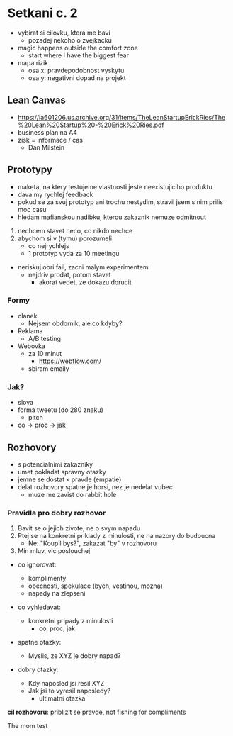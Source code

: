 # Setkani c. 2
- vybirat si cilovku, ktera me bavi
    - pozadej nekoho o zvejkacku
- magic happens outside the comfort zone
    - start where I have the biggest fear
- mapa rizik
    - osa x: pravdepodobnost vyskytu
    - osa y: negativni dopad na projekt




## Lean Canvas
- https://ia601206.us.archive.org/31/items/TheLeanStartupErickRies/The%20Lean%20Startup%20-%20Erick%20Ries.pdf
- business plan na A4
- zisk = informace / cas
    - Dan Milstein


## Prototypy
- maketa, na ktery testujeme vlastnosti jeste neexistujiciho produktu
- dava my rychlej feedback
- pokud se za svuj prototyp ani trochu nestydim, stravil jsem s nim prilis moc casu
- hledam mafianskou nadibku, kterou zakaznik nemuze odmitnout

 
1. nechcem stavet neco, co nikdo nechce
2. abychom si v (tymu) porozumeli
    - co nejrychlejs
    - 1 prototyp vyda za 10 meetingu

- neriskuj obri fail, zacni malym experimentem
    - nejdriv prodat, potom stavet
        - akorat vedet, ze dokazu dorucit

### Formy
- clanek
    - Nejsem obdornik, ale co kdyby?
- Reklama
    - A/B testing
- Webovka
    - za 10 minut
        - https://webflow.com/
    - sbiram emaily

### Jak?
- slova
- forma tweetu (do 280 znaku)
    - pitch
- co -> proc -> jak


## Rozhovory
- s potencialnimi zakazniky
- umet pokladat spravny otazky
- jemne se dostat k pravde (empatie)
- delat rozhovory spatne je horsi, nez je nedelat vubec
    - muze me zavist do rabbit hole

### Pravidla pro dobry rozhovor
1. Bavit se o jejich zivote, ne o svym napadu
2. Ptej se na konkretni priklady z minulosti, ne na nazory do budoucna
    - Ne: "Koupil bys?", zakazat "by" v rozhovoru
3. Min mluv, vic poslouchej

- co ignorovat:
    - komplimenty
    - obecnosti, spekulace (bych, vestinou, mozna)
    - napady na zlepseni

- co vyhledavat:
    - konkretni pripady z minulosti
        - co, proc, jak

- spatne otazky:
    - Myslis, ze XYZ je dobry napad?

- dobry otazky:
    - Kdy naposled jsi resil XYZ
    - Jak jsi to vyresil naposledy?
        - ultimatni otazka

**cil rozhovoru**: priblizit se pravde, not fishing for compliments

The mom test

